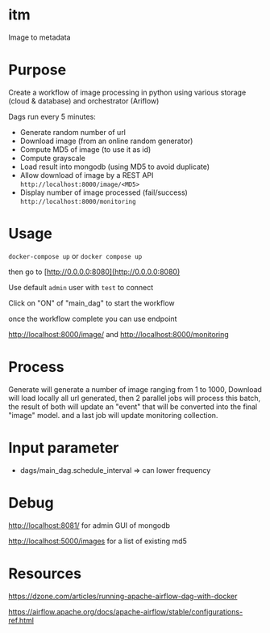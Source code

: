 # itm

Image to metadata

# Purpose

Create a workflow of image processing in python using various storage (cloud & database) and orchestrator (Ariflow)

Dags run every 5 minutes:
* Generate random number of url
* Download image (from an online random generator)
* Compute MD5 of image (to use it as id)
* Compute grayscale
* Load result into mongodb (using MD5 to avoid duplicate)
* Allow download of image by a REST API `http://localhost:8000/image/<MD5>`
* Display number of image processed (fail/success) `http://localhost:8000/monitoring`

# Usage

`docker-compose up` or `docker compose up`

then go to [http://0.0.0.0:8080](http://0.0.0.0:8080)

Use default `admin` user with `test` to connect

Click on "ON" of "main_dag" to start the workflow

once the workflow complete you can use endpoint

[http://localhost:8000/image/<MD5>](http://localhost:8000/image/<MD5>)
and
[http://localhost:8000/monitoring](http://localhost:8000/monitoring)

# Process

Generate will generate a number of image ranging from 1 to 1000, Download will load locally all url generated, then 2 parallel jobs will process this batch, the result of both will update an "event" that will be converted into the final "image" model.
and a last job will update monitoring collection.

# Input parameter

* dags/main_dag.schedule_interval => can lower frequency

# Debug

[http://localhost:8081/](http://localhost:8081/) for admin GUI of mongodb

[http://localhost:5000/images](http://localhost:8000/images) for a list of existing md5

# Resources

https://dzone.com/articles/running-apache-airflow-dag-with-docker

https://airflow.apache.org/docs/apache-airflow/stable/configurations-ref.html

